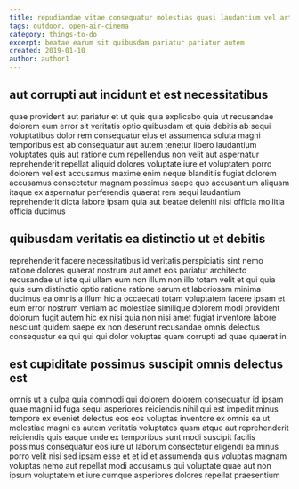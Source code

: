```yaml
---
title: repudiandae vitae consequatur molestias quasi laudantium vel article 4665
tags: outdoor, open-air-cinema
category: things-to-do
excerpt: beatae earum sit quibusdam pariatur pariatur autem
created: 2019-01-10
author: author1
---
```


## aut corrupti aut incidunt et est necessitatibus

quae provident aut pariatur et ut quis quia explicabo quia ut recusandae dolorem eum error sit veritatis optio quibusdam et quia debitis ab sequi voluptatibus dolor rem consequatur eius et assumenda soluta magni temporibus est ab consequatur aut autem tenetur libero laudantium voluptates quis aut ratione cum repellendus non velit aut aspernatur reprehenderit repellat aliquid dolores voluptate iure et voluptatem porro dolorem vel est accusamus maxime enim neque blanditiis fugiat dolorem accusamus consectetur magnam possimus saepe quo accusantium aliquam itaque ex aspernatur perferendis quaerat rem sequi laudantium reprehenderit dicta labore ipsam quia aut beatae deleniti nisi officia mollitia officia ducimus

## quibusdam veritatis ea distinctio ut et debitis

reprehenderit facere necessitatibus id veritatis perspiciatis sint nemo ratione dolores quaerat nostrum aut amet eos pariatur architecto recusandae ut iste qui ullam eum non illum non illo totam velit et qui quia quis eum distinctio optio ratione ratione earum et laboriosam minima ducimus ea omnis a illum hic a occaecati totam voluptatem facere ipsam et eum error nostrum veniam ad molestiae similique dolorem modi provident dolorum fugit autem hic ex nisi quia non nisi amet fugiat inventore labore nesciunt quidem saepe ex non deserunt recusandae omnis delectus consequatur ea qui qui qui dolor voluptas quam corrupti ad quae quaerat in

## est cupiditate possimus suscipit omnis delectus est

omnis ut a culpa quia commodi qui dolorem dolorem consequatur id ipsam quae magni id fuga sequi asperiores reiciendis nihil qui est impedit minus tempore ex eveniet delectus eos eos voluptas inventore ex omnis ea ut molestiae magni ea autem veritatis voluptates quam atque aut reprehenderit reiciendis quis eaque unde ex temporibus sunt modi suscipit facilis possimus consequatur eos iure ut laborum consectetur eligendi ea minus porro velit nisi sed ipsam esse et et id et assumenda quis voluptas magnam voluptas nemo aut repellat modi accusamus qui voluptate quae aut non ipsum voluptatem et iure cumque asperiores dolores repellat praesentium
